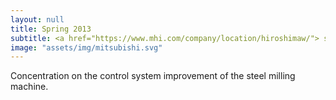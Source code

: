 ```yaml
---
layout: null
title: Spring 2013
subtitle: <a href="https://www.mhi.com/company/location/hiroshimaw/"> subtitle: mitsubishi hiroshima factory, japan  </a>
image: "assets/img/mitsubishi.svg"
---
```

Concentration on the control system improvement of the steel milling machine.  

